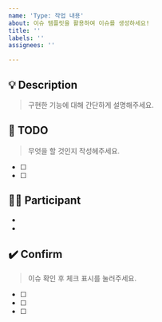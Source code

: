 ```yaml
---
name: 'Type: 작업 내용'
about: 이슈 템플릿을 활용하여 이슈를 생성하세요!
title: ''
labels: ''
assignees: ''

---
```


## 💡 Description
> 구현한 기능에 대해  간단하게 설명해주세요.

## 📍 TODO
> 무엇을 할 것인지 작성헤주세요.
- [ ]
- [ ]

## 👨‍💻 Participant
- 
- 

## ✔️ Confirm
> 이슈 확인 후 체크 표시를 눌러주세요.
- [ ]
- [ ]
- [ ]
